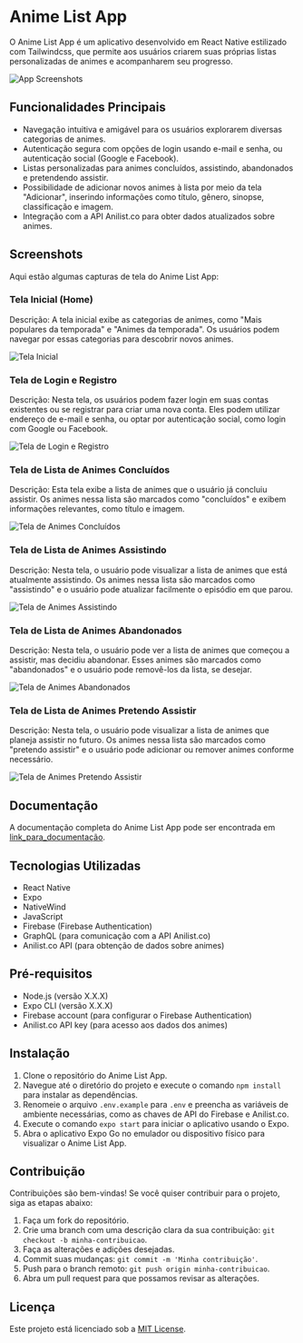 # Anime List App

O Anime List App é um aplicativo desenvolvido em React Native estilizado com Tailwindcss, que permite aos usuários criarem suas próprias listas personalizadas de animes e acompanharem seu progresso.

![App Screenshots](/path/to/screenshots.png)

## Funcionalidades Principais

- Navegação intuitiva e amigável para os usuários explorarem diversas categorias de animes.
- Autenticação segura com opções de login usando e-mail e senha, ou autenticação social (Google e Facebook).
- Listas personalizadas para animes concluídos, assistindo, abandonados e pretendendo assistir.
- Possibilidade de adicionar novos animes à lista por meio da tela "Adicionar", inserindo informações como título, gênero, sinopse, classificação e imagem.
- Integração com a API Anilist.co para obter dados atualizados sobre animes.

## Screenshots

Aqui estão algumas capturas de tela do Anime List App:

### Tela Inicial (Home)

Descrição: A tela inicial exibe as categorias de animes, como "Mais populares da temporada" e "Animes da temporada". Os usuários podem navegar por essas categorias para descobrir novos animes.

![Tela Inicial](/path/to/home.png)

### Tela de Login e Registro

Descrição: Nesta tela, os usuários podem fazer login em suas contas existentes ou se registrar para criar uma nova conta. Eles podem utilizar endereço de e-mail e senha, ou optar por autenticação social, como login com Google ou Facebook.

![Tela de Login e Registro](/path/to/login.png)

### Tela de Lista de Animes Concluídos

Descrição: Esta tela exibe a lista de animes que o usuário já concluiu assistir. Os animes nessa lista são marcados como "concluídos" e exibem informações relevantes, como título e imagem.

![Tela de Animes Concluídos](/path/to/concluidos.png)

### Tela de Lista de Animes Assistindo

Descrição: Nesta tela, o usuário pode visualizar a lista de animes que está atualmente assistindo. Os animes nessa lista são marcados como "assistindo" e o usuário pode atualizar facilmente o episódio em que parou.

![Tela de Animes Assistindo](/path/to/assistindo.png)

### Tela de Lista de Animes Abandonados

Descrição: Nesta tela, o usuário pode ver a lista de animes que começou a assistir, mas decidiu abandonar. Esses animes são marcados como "abandonados" e o usuário pode removê-los da lista, se desejar.

![Tela de Animes Abandonados](/path/to/abandonados.png)

### Tela de Lista de Animes Pretendo Assistir

Descrição: Nesta tela, o usuário pode visualizar a lista de animes que planeja assistir no futuro. Os animes nessa lista são marcados como "pretendo assistir" e o usuário pode adicionar ou remover animes conforme necessário.

![Tela de Animes Pretendo Assistir](/path/to/pretendo_assistir.png)

## Documentação

A documentação completa do Anime List App pode ser encontrada em [link_para_documentação](https://exemplo.com).

## Tecnologias Utilizadas

- React Native
- Expo
- NativeWind
- JavaScript
- Firebase (Firebase Authentication)
- GraphQL (para comunicação com a API Anilist.co)
- Anilist.co API (para obtenção de dados sobre animes)

## Pré-requisitos

- Node.js (versão X.X.X)
- Expo CLI (versão X.X.X)
- Firebase account (para configurar o Firebase Authentication)
- Anilist.co API key (para acesso aos dados dos animes)

## Instalação

1. Clone o repositório do Anime List App.
2. Navegue até o diretório do projeto e execute o comando `npm install` para instalar as dependências.
3. Renomeie o arquivo `.env.example` para `.env` e preencha as variáveis de ambiente necessárias, como as chaves de API do Firebase e Anilist.co.
4. Execute o comando `expo start` para iniciar o aplicativo usando o Expo.
5. Abra o aplicativo Expo Go no emulador ou dispositivo físico para visualizar o Anime List App.

## Contribuição

Contribuições são bem-vindas! Se você quiser contribuir para o projeto, siga as etapas abaixo:

1. Faça um fork do repositório.
2. Crie uma branch com uma descrição clara da sua contribuição: `git checkout -b minha-contribuicao`.
3. Faça as alterações e adições desejadas.
4. Commit suas mudanças: `git commit -m 'Minha contribuição'`.
5. Push para o branch remoto: `git push origin minha-contribuicao`.
6. Abra um pull request para que possamos revisar as alterações.

## Licença

Este projeto está licenciado sob a [MIT License](https://opensource.org/licenses/MIT).
